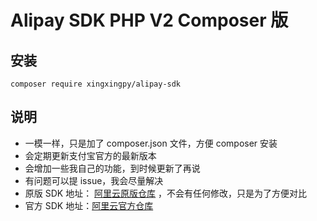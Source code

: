 # Alipay SDK PHP V2 Composer 版
## 安装
```
composer require xingxingpy/alipay-sdk
```

## 说明
- 一模一样，只是加了 composer.json 文件，方便 composer 安装
- 会定期更新支付宝官方的最新版本
- 会增加一些我自己的功能，到时候更新了再说
- 有问题可以提 issue，我会尽量解决
- 原版 SDK 地址： [阿里云原版仓库](https://github.com/austinylyy/alipay-sdk-origin) ，不会有任何修改，只是为了方便对比
- 官方 SDK 地址：[阿里云官方仓库](https://github.com/alipay/alipay-sdk-php-all)